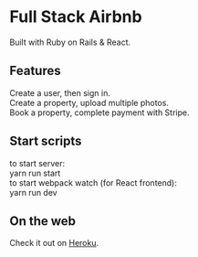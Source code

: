 # Full Stack Airbnb

Built with Ruby on Rails & React.

## Features

Create a user, then sign in. \
 Create a property, upload multiple photos. \
 Book a property, complete payment with Stripe.

## Start scripts

to start server:\
 yarn run start\
to start webpack watch (for React frontend):\
 yarn run dev

## On the web

Check it out on [Heroku](https://safe-cliffs-31420.herokuapp.com/).
